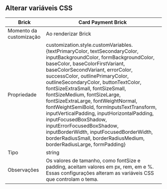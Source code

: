 ## Alterar variáveis CSS

| Brick  | Card Payment Brick  |
| --- | --- |
| Momento da customização  | Ao renderizar Brick  |
| Propriedade  | customization.style.customVariables.{textPrimaryColor, textSecondaryColor, inputBackgroundColor, formBackgroundColor, baseColor, baseColorFirstVariant, baseColorSecondVariant, errorColor, successColor, outlinePrimaryColor, outlineSecondaryColor, buttonTextColor, fontSizeExtraSmall, fontSizeSmall, fontSizeMedium, fontSizeLarge, fontSizeExtraLarge, fontWeightNormal, fontWeightSemiBold, formInputsTextTransform, inputVerticalPadding, inputHorizontalPadding, inputFocusedBoxShadow, inputErrorFocusedBoxShadow, inputBorderWidth, inputFocusedBorderWidth, borderRadiusSmall, borderRadiusMedium, borderRadiusLarge, formPadding}  |
| Tipo  | string  |
| Observações  | Os valores de tamanho, como fontSize e padding, aceitam valores em px, rem, em e %. Essas configurações alteram as variáveis CSS que controlam o tema.  |
